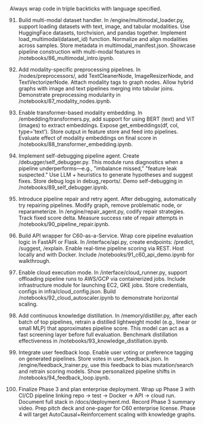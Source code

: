 Always wrap code in triple backticks with language specified.

91. Build multi-modal dataset handler.
In /engine/multimodal_loader.py, support loading datasets with text, image, and tabular modalities. Use HuggingFace datasets, torchvision, and pandas together. Implement load_multimodal(dataset_id) function. Normalize and align modalities across samples. Store metadata in multimodal_manifest.json. Showcase pipeline construction with multi-modal features in /notebooks/86_multimodal_intro.ipynb.

92. Add modality-specific preprocessing pipelines.
In /nodes/preprocessors/, add TextCleanerNode, ImageResizerNode, and TextVectorizerNode. Attach modality tags to graph nodes. Allow hybrid graphs with image and text pipelines merging into tabular joins. Demonstrate preprocessing modularity in /notebooks/87_modality_nodes.ipynb.

93. Enable transformer-based modality embedding.
In /embedding/transformers.py, add support for using BERT (text) and ViT (images) to extract embeddings. Expose get_embeddings(df, col, type='text'). Store output in feature store and feed into pipelines. Evaluate effect of modality embeddings on final score in /notebooks/88_transformer_embedding.ipynb.

94. Implement self-debugging pipeline agent.
Create /debugger/self_debugger.py. This module runs diagnostics when a pipeline underperforms—e.g., "imbalance missed," "feature leak suspected." Use LLM + heuristics to generate hypotheses and suggest fixes. Store debug logs in debug_reports/. Demo self-debugging in /notebooks/89_self_debugger.ipynb.

95. Introduce pipeline repair and retry agent.
After debugging, automatically try repairing pipelines. Modify graph, remove problematic node, or reparameterize. In /engine/repair_agent.py, codify repair strategies. Track fixed score delta. Measure success rate of repair attempts in /notebooks/90_pipeline_repair.ipynb.

96. Build API wrapper for C60-as-a-Service.
Wrap core pipeline evaluation logic in FastAPI or Flask. In /interface/api.py, create endpoints: /predict, /suggest, /explain. Enable real-time pipeline scoring via REST. Host locally and with Docker. Include /notebooks/91_c60_api_demo.ipynb for walkthrough.

97. Enable cloud execution mode.
In /interface/cloud_runner.py, support offloading pipeline runs to AWS/GCP via containerized jobs. Include infrastructure module for launching EC2, GKE jobs. Store credentials, configs in infra/cloud_config.json. Build /notebooks/92_cloud_autoscaler.ipynb to demonstrate horizontal scaling.

98. Add continuous knowledge distillation.
In /memory/distiller.py, after each batch of top pipelines, retrain a distilled lightweight model (e.g., linear or small MLP) that approximates pipeline score. This model can act as a fast screening layer before full evaluation. Benchmark distillation effectiveness in /notebooks/93_knowledge_distillation.ipynb.

99. Integrate user feedback loop.
Enable user voting or preference tagging on generated pipelines. Store votes in user_feedback.json. In /engine/feedback_trainer.py, use this feedback to bias mutation/search and retrain scoring models. Show personalized pipeline shifts in /notebooks/94_feedback_loop.ipynb.

100. Finalize Phase 3 and plan enterprise deployment.
Wrap up Phase 3 with CI/CD pipeline linking repo → test → Docker → API → cloud run. Document full stack in /docs/deployment.md. Record Phase 3 summary video. Prep pitch deck and one-pager for C60 enterprise license. Phase 4 will target AutoCausal+Reinforcement scaling with knowledge graphs.

